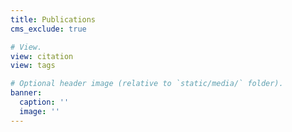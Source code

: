 ```yaml
---
title: Publications
cms_exclude: true

# View.
view: citation
view: tags

# Optional header image (relative to `static/media/` folder).
banner:
  caption: ''
  image: ''
---
```

